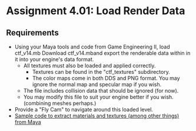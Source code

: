 ---
---

# Assignment 4.01: Load Render Data

## Requirements

- Using your Maya tools and code from Game Engineering II, load ctf_v14.mb Download ctf_v14.mband export the renderable data within in it into your engine's data format.
  - All textures must also be loaded and applied correctly.
    - Textures can be found in the "ctf_textures" subdirectory.
    - The color maps come in both DDS and PNG format. You may ignore the normal map and specular map if you wish.
  - The file includes collision data that should be ignored (for now).
  - You may modify this file to suit your engine better if you wish. (combining meshes perhaps.)
- Provide a "Fly Cam" to navigate around this loaded level.
- [Sample code to extract materials and textures (among other things) from Maya](https://nccastaff.bournemouth.ac.uk/jmacey/RobTheBloke/www/research/maya/mfnmesh.htm)